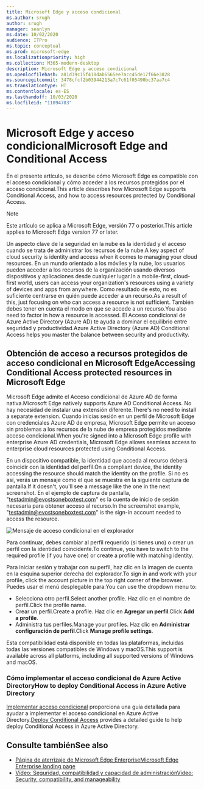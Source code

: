 ```yaml
---
title: Microsoft Edge y acceso condicional
ms.author: srugh
author: srugh
manager: seanlyn
ms.date: 10/02/2020
audience: ITPro
ms.topic: conceptual
ms.prod: microsoft-edge
ms.localizationpriority: high
ms.collection: M365-modern-desktop
description: Microsoft Edge y acceso condicional
ms.openlocfilehash: a81d39c15f418dab6565ee7acc45de17f66e3828
ms.sourcegitcommit: 3478cfcf2b03944213a7c7c61f05490bc37aa7c4
ms.translationtype: HT
ms.contentlocale: es-ES
ms.lasthandoff: 10/03/2020
ms.locfileid: "11094783"
---
```

# <span data-ttu-id="8c350-103">Microsoft Edge y acceso condicional</span><span class="sxs-lookup"><span data-stu-id="8c350-103">Microsoft Edge and Conditional Access</span></span>
  
<span data-ttu-id="8c350-104">En el presente artículo, se describe cómo Microsoft Edge es compatible con el acceso condicional y cómo acceder a los recursos protegidos por el acceso condicional.</span><span class="sxs-lookup"><span data-stu-id="8c350-104">This article describes how Microsoft Edge supports Conditional Access, and how to access resources protected by Conditional Access.</span></span>

> [!NOTE]
> <span data-ttu-id="8c350-105">Este artículo se aplica a Microsoft Edge, versión 77 o posterior.</span><span class="sxs-lookup"><span data-stu-id="8c350-105">This article applies to Microsoft Edge version 77 or later.</span></span>

<span data-ttu-id="8c350-106">Un aspecto clave de la seguridad en la nube es la identidad y el acceso cuando se trata de administrar los recursos de la nube.</span><span class="sxs-lookup"><span data-stu-id="8c350-106">A key aspect of cloud security is identity and access when it comes to managing your cloud resources.</span></span> <span data-ttu-id="8c350-107">En un mundo orientado a los móviles y la nube, los usuarios pueden acceder a los recursos de la organización usando diversos dispositivos y aplicaciones desde cualquier lugar.</span><span class="sxs-lookup"><span data-stu-id="8c350-107">In a mobile-first, cloud-first world, users can access your organization's resources using a variety of devices and apps from anywhere.</span></span> <span data-ttu-id="8c350-108">Como resultado de esto, no es suficiente centrarse en quién puede acceder a un recurso.</span><span class="sxs-lookup"><span data-stu-id="8c350-108">As a result of this, just focusing on who can access a resource is not sufficient.</span></span> <span data-ttu-id="8c350-109">También debes tener en cuenta el modo en que se accede a un recurso.</span><span class="sxs-lookup"><span data-stu-id="8c350-109">You also need to factor in how a resource is accessed.</span></span> <span data-ttu-id="8c350-110">El Acceso condicional de Azure Active Directory (Azure AD) te ayuda a dominar el equilibrio entre seguridad y productividad.</span><span class="sxs-lookup"><span data-stu-id="8c350-110">Azure Active Directory (Azure AD) Conditional Access helps you master the balance between security and productivity.</span></span>

## <span data-ttu-id="8c350-111">Obtención de acceso a recursos protegidos de acceso condicional en Microsoft Edge</span><span class="sxs-lookup"><span data-stu-id="8c350-111">Accessing Conditional Access protected resources in Microsoft Edge</span></span>

<span data-ttu-id="8c350-112">Microsoft Edge admite el Acceso condicional de Azure AD de forma nativa.</span><span class="sxs-lookup"><span data-stu-id="8c350-112">Microsoft Edge natively supports Azure AD Conditional Access.</span></span> <span data-ttu-id="8c350-113">No hay necesidad de instalar una extensión diferente.</span><span class="sxs-lookup"><span data-stu-id="8c350-113">There's no need to install a separate extension.</span></span> <span data-ttu-id="8c350-114">Cuando inicias sesión en un perfil de Microsoft Edge con credenciales Azure AD de empresa, Microsoft Edge permite un acceso sin problemas a los recursos de la nube de empresa protegidos mediante acceso condicional.</span><span class="sxs-lookup"><span data-stu-id="8c350-114">When you're signed into a Microsoft Edge profile with enterprise Azure AD credentials, Microsoft Edge allows seamless access to enterprise cloud resources protected using Conditional Access.</span></span>

<span data-ttu-id="8c350-115">En un dispositivo compatible, la identidad que acceda al recurso deberá coincidir con la identidad del perfil.</span><span class="sxs-lookup"><span data-stu-id="8c350-115">On a compliant device, the identity accessing the resource should match the identity on the profile.</span></span>  <span data-ttu-id="8c350-116">Si no es así, verás un mensaje como el que se muestra en la siguiente captura de pantalla.</span><span class="sxs-lookup"><span data-stu-id="8c350-116">If it doesn't, you'll see a message like the one in the next screenshot.</span></span> <span data-ttu-id="8c350-117">En el ejemplo de captura de pantalla, "testadmin@evostsoneboxtest.com" es la cuenta de inicio de sesión necesaria para obtener acceso al recurso.</span><span class="sxs-lookup"><span data-stu-id="8c350-117">In the screenshot example, "testadmin@evostsoneboxtest.com" is the sign-in account needed to access the resource.</span></span>

![Mensaje de acceso condicional en el explorador](./media/edge-security/microsoft-edge-security-conditional-access.png)

<span data-ttu-id="8c350-119">Para continuar, debes cambiar al perfil requerido (si tienes uno) o crear un perfil con la identidad coincidente.</span><span class="sxs-lookup"><span data-stu-id="8c350-119">To continue, you have to switch to the required profile (if you have one) or create a profile with matching identity.</span></span>

<span data-ttu-id="8c350-120">Para iniciar sesión y trabajar con su perfil, haz clic en la imagen de cuenta en la esquina superior derecha del explorador.</span><span class="sxs-lookup"><span data-stu-id="8c350-120">To sign in and work with your profile, click the account picture in the top right corner of the browser.</span></span> <span data-ttu-id="8c350-121">Puedes usar el menú desplegable para:</span><span class="sxs-lookup"><span data-stu-id="8c350-121">You can use the dropdown menu to:</span></span>

- <span data-ttu-id="8c350-122">Selecciona otro perfil.</span><span class="sxs-lookup"><span data-stu-id="8c350-122">Select another profile.</span></span> <span data-ttu-id="8c350-123">Haz clic en el nombre de perfil.</span><span class="sxs-lookup"><span data-stu-id="8c350-123">Click the profile name.</span></span>
- <span data-ttu-id="8c350-124">Crear un perfil.</span><span class="sxs-lookup"><span data-stu-id="8c350-124">Create a profile.</span></span> <span data-ttu-id="8c350-125">Haz clic en **Agregar un perfil**.</span><span class="sxs-lookup"><span data-stu-id="8c350-125">Click **Add a profile**.</span></span>
- <span data-ttu-id="8c350-126">Administra tus perfiles.</span><span class="sxs-lookup"><span data-stu-id="8c350-126">Manage your profiles.</span></span> <span data-ttu-id="8c350-127">Haz clic en **Administrar configuración de perfil**.</span><span class="sxs-lookup"><span data-stu-id="8c350-127">Click **Manage profile settings**.</span></span>

<span data-ttu-id="8c350-128">Esta compatibilidad está disponible en todas las plataformas, incluidas todas las versiones compatibles de Windows y macOS.</span><span class="sxs-lookup"><span data-stu-id="8c350-128">This support is available across all platforms, including all supported versions of Windows and macOS.</span></span>

### <span data-ttu-id="8c350-129">Cómo implementar el acceso condicional de Azure Active Directory</span><span class="sxs-lookup"><span data-stu-id="8c350-129">How to deploy Conditional Access in Azure Active Directory</span></span>

<span data-ttu-id="8c350-130">[Implementar acceso condicional](https://docs.microsoft.com/azure/active-directory/conditional-access/plan-conditional-access) proporciona una guía detallada para ayudar a implementar el acceso condicional en Azure Active Directory.</span><span class="sxs-lookup"><span data-stu-id="8c350-130">[Deploy Conditional Access](https://docs.microsoft.com/azure/active-directory/conditional-access/plan-conditional-access) provides a detailed guide to help deploy Conditional Access in Azure Active Directory.</span></span>

## <span data-ttu-id="8c350-131">Consulte también</span><span class="sxs-lookup"><span data-stu-id="8c350-131">See also</span></span>

- [<span data-ttu-id="8c350-132">Página de aterrizaje de Microsoft Edge Enterprise</span><span class="sxs-lookup"><span data-stu-id="8c350-132">Microsoft Edge Enterprise landing page</span></span>](https://aka.ms/EdgeEnterprise)
- [<span data-ttu-id="8c350-133">Vídeo: Seguridad, compatibilidad y capacidad de administración</span><span class="sxs-lookup"><span data-stu-id="8c350-133">Video: Security, compatibility, and manageability</span></span>](/microsoft-edge-video-security-compatibility-manageability.md)
